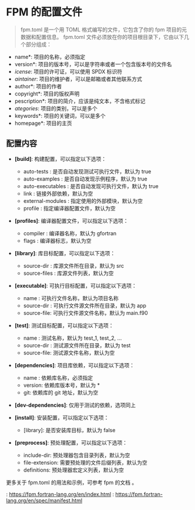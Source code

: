 # FPM 的配置文件

> fpm.toml 是一个用 TOML 格式编写的文件，它包含了你的 fpm 项目的元数据和配置信息。  fpm.toml 文件必须放在你的项目根目录下，它由以下几个部分组成：

* name*: 项目的名称，必须指定
* version*: 项目的版本号，可以是字符串或者一个包含版本号的文件名
* *icense*: 项目的许可证，可以使用 SPDX 标识符
* *aintainer*: 项目的维护者，可以是邮箱或者其他联系方式
* author*: 项目的作者
* copyright*: 项目的版权声明
* pescription*: 项目的简介，应该是纯文本，不含格式标记
* *ategories*: 项目的类别，可以是多个
* keywords*: 项目的关键词，可以是多个
* homepage*: 项目的主页

## 配置内容

* **[build]**: 构建配置，可以指定以下选项：
  - auto-tests : 是否自动发现测试可执行文件，默认为 true
  - auto-examples : 是否自动发现示例程序，默认为 true
  - auto-executables : 是否自动发现可执行文件，默认为 true
  - link : 链接外部依赖，默认为空
  - external-modules : 指定使用的外部模块，默认为空
  - profile : 指定编译器配置文件，默认为空

* **[profiles]**: 编译器配置文件，可以指定以下选项：
    - compiler : 编译器名称，默认为 gfortran
    - flags : 编译器标志，默认为空

* **[library]**: 库目标配置，可以指定以下选项：
    - source-dir : 库源文件所在目录，默认为 src
    - source-files : 库源文件列表，默认为空

* **[executable]**: 可执行目标配置，可以指定以下选项：
    - name : 可执行文件名称，默认为项目名称
    - source-dir : 可执行文件源文件所在目录，默认为 app
    - source-file: 可执行文件源文件名称，默认为 main.f90

* **[test]**: 测试目标配置，可以指定以下选项：
    - name : 测试名称，默认为 test_1, test_2, ...
    - source-dir : 测试源文件所在目录，默认为 test
    - source-file: 测试源文件名称，默认为空

* **[dependencies]**: 项目库依赖，可以指定以下选项：
    - name : 依赖库名称，必须指定
    - version: 依赖库版本号，默认为 *
    - git: 依赖库的 git 地址，默认为空

* **[dev-dependencies]**: 仅用于测试的依赖，选项同上

* **[install]**: 安装配置，可以指定以下选项：
    - [library]: 是否安装库目标，默认为 false

* **[preprocess]**: 预处理配置，可以指定以下选项：
    - include-dir: 预处理器包含目录列表，默认为空
    - file-extension: 需要预处理的文件后缀列表，默认为空
    - definitions: 预处理器宏定义列表，默认为空

更多关于 fpm.toml 的用法和示例，可参考 fpm 的文档 。

: https://fpm.fortran-lang.org/en/index.html
: https://fpm.fortran-lang.org/en/spec/manifest.html

